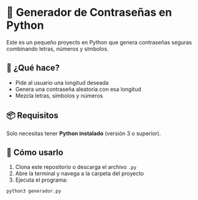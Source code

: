 # 🔐 Generador de Contraseñas en Python

Este es un pequeño proyecto en Python que genera contraseñas seguras combinando letras, números y símbolos.

## 🚀 ¿Qué hace?

- Pide al usuario una longitud deseada
- Genera una contraseña aleatoria con esa longitud
- Mezcla letras, símbolos y números

## 📦 Requisitos

Solo necesitas tener **Python instalado** (versión 3 o superior).

## 🧪 Cómo usarlo

1. Clona este repositorio o descarga el archivo `.py`
2. Abre la terminal y navega a la carpeta del proyecto
3. Ejecuta el programa:

```bash
python3 generador.py
